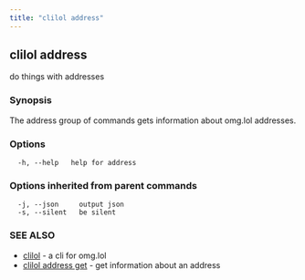 ```yaml
---
title: "clilol address"
---
```

## clilol address

do things with addresses

### Synopsis

The address group of commands gets information about omg.lol addresses.

### Options

```
  -h, --help   help for address
```

### Options inherited from parent commands

```
  -j, --json     output json
  -s, --silent   be silent
```

### SEE ALSO

* [clilol](clilol.md)	 - a cli for omg.lol
* [clilol address get](clilol_address_get.md)	 - get information about an address

